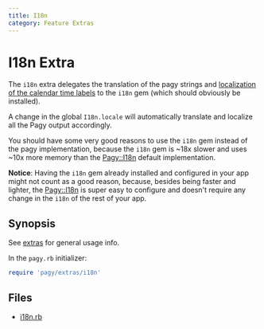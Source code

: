 ```yaml
---
title: I18n
category: Feature Extras
---
```

# I18n Extra

The `i18n` extra delegates the translation of the pagy strings and [localization of the calendar time labels](calendar.md#i18n-localization) to the `i18n` gem (which should obviously be installed).

A change in the global `I18n.locale` will automatically translate and localize all the Pagy output accordingly.
     
You should have some very good reasons to use the `i18n` gem instead of the pagy implementation, because the `i18n` gem is ~18x slower and uses ~10x more memory than the [Pagy::I18n](../api/i18n) default implementation.

**Notice**: Having the `i18n` gem already installed and configured in your app might not count as a good reason, because, besides being faster and lighter, the [Pagy::I18n](../api/i18n) is super easy to configure and doesn't require any change in the `i18n` of the rest of your app.

## Synopsis

See [extras](../extras.md) for general usage info.

In the `pagy.rb` initializer:

```ruby
require 'pagy/extras/i18n'
```

## Files

- [i18n.rb](https://github.com/ddnexus/pagy/blob/master/lib/pagy/extras/i18n.rb)
